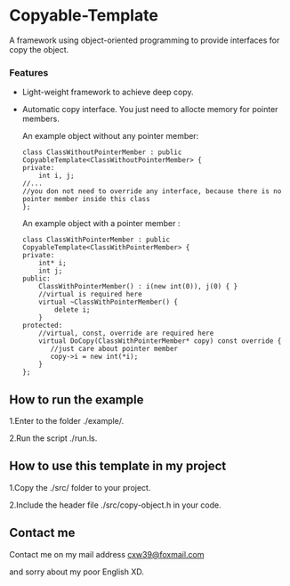 # Copyable-Template

A framework using object-oriented programming to provide interfaces for copy the object.

### Features
* Light-weight framework to achieve deep copy.
* Automatic copy interface. You just need to allocte memory for pointer members.

    An example object without any pointer member:
    ```
    class ClassWithoutPointerMember : public CopyableTemplate<ClassWithoutPointerMember> {
    private:
        int i, j;
    //...
    //you don not need to override any interface, because there is no pointer member inside this class
    };
    ```
    
    An example object with a pointer member :
    ```
    class ClassWithPointerMember : public CopyableTemplate<ClassWithPointerMember> {
    private:
        int* i;
        int j;
    public:
        ClassWithPointerMember() : i(new int(0)), j(0) { }
        //virtual is required here
        virtual ~ClassWithPointerMember() {
            delete i;
        }
    protected:
        //virtual, const, override are required here
        virtual DoCopy(ClassWithPointerMember* copy) const override {
           //just care about pointer member
           copy->i = new int(*i);
        }
    };
    ```

## How to run the example

1.Enter to the folder ./example/.

2.Run the script ./run.ls.

## How to use this template in my project

1.Copy the ./src/ folder to your project.

2.Include the header file ./src/copy-object.h in your code.

## Contact me

Contact me on my mail address cxw39@foxmail.com

and sorry about my poor English XD.
